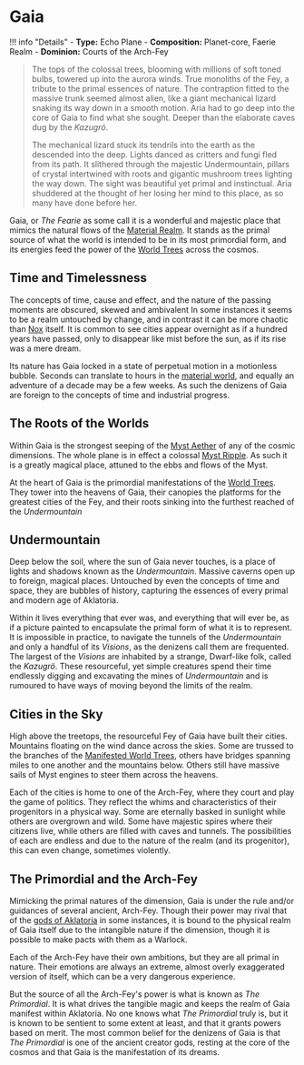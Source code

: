 # Gaia

!!! info "Details"
    - **Type:** Echo Plane
    - **Composition:** Planet-core, Faerie Realm
    - **Dominion:** Courts of the Arch-Fey

> The tops of the colossal trees, blooming with millions of soft toned bulbs, towered up into the aurora winds. True monoliths of the Fey, a tribute to the primal essences of nature. The contraption fitted to the massive trunk seemed almost alien, like a giant mechanical lizard snaking its way down in a smooth motion. Aria had to go deep into the core of Gaia to find what she sought. Deeper than the elaborate caves dug by the _Kazugrö_.
> 
> The mechanical lizard stuck its tendrils into the earth as the descended into the deep. Lights danced as critters and fungi fled from its path. It slithered through the majestic Undermountain, pillars of crystal intertwined with roots and gigantic mushroom trees lighting the way down. The sight was beautiful yet primal and instinctual. Aria shuddered at the thought of her losing her mind to this place, as so many have done before her.

Gaia, or _The Fearie_ as some call it is a wonderful and majestic place that mimics the natural flows of the [Material Realm](../planes/materia.md). It stands as the primal source of what the world is intended to be in its most primordial form, and its energies feed the power of the [World Trees](../magic/places_of_power/world_trees.md) across the cosmos.

## Time and Timelessness
The concepts of time, cause and effect, and the nature of the passing moments are obscured, skewed and ambivalent In some instances it seems to be a realm untouched by change, and in contrast it can be more chaotic than [Nox](../planes/nox.md) itself. It is common to see cities appear overnight as if a hundred years have passed, only to disappear like mist before the sun, as if its rise was a mere dream.

Its nature has Gaia locked in a state of perpetual motion in a motionless bubble. Seconds can translate to hours in the [material world](../planes/materia.md), and equally an adventure of a decade may be a few weeks. As such the denizens of Gaia are foreign to the concepts of time and industrial progress.

## The Roots of the Worlds
Within Gaia is the strongest seeping of the [Myst Aether](../planes/myst.md) of any of the cosmic dimensions. The whole plane is in effect a colossal [Myst Ripple](../planes/myst.md#the-ripple). As such it is a greatly magical place, attuned to the ebbs and flows of the Myst.

At the heart of Gaia is the primordial manifestations of the [World Trees](../magic/places_of_power/world_trees.md). They tower into the heavens of Gaia, their canopies the platforms for the greatest cities of the Fey, and their roots sinking into the furthest reached of the _Undermountain_

## Undermountain
Deep below the soil, where the sun of Gaia never touches, is a place of lights and shadows known as the _Undermountain_. Massive caverns open up to foreign, magical places. Untouched by even the concepts of time and space, they are bubbles of history, capturing the essences of every primal and modern age of Aklatoria.

Within it lives everything that ever was, and everything that will ever be, as if a picture painted to encapsulate the primal form of what it is to represent. It is impossible in practice, to navigate the tunnels of the _Undermountain_ and only a handful of its _Visions_, as the denizens call them are frequented. The largest of the _Visions_ are inhabited by a strange, Dwarf-like folk, called the _Kazugrö_. These resourceful, yet simple creatures spend their time endlessly digging and excavating the mines of _Undermountain_ and is rumoured to have ways of moving beyond the limits of the realm.

## Cities in the Sky
High above the treetops, the resourceful Fey of Gaia have built their cities. Mountains floating on the wind dance across the skies. Some are trussed to the branches of the [Manifested World Trees](#the-roots-of-the-worlds), others have bridges spanning miles to one another and the mountains below. Others still have massive sails of Myst engines to steer them across the heavens.

Each of the cities is home to one of the Arch-Fey, where they court and play the game of politics. They reflect the whims and characteristics of their progenitors in a physical way. Some are eternally basked in sunlight while others are overgrown and wild. Some have majestic spires where their citizens live, while others are filled with caves and tunnels. The possibilities of each are endless and due to the nature of the realm (and its progenitor), this can even change, sometimes violently.

## The Primordial and the Arch-Fey
Mimicking the primal natures of the dimension, Gaia is under the rule and/or guidances of several ancient, Arch-Fey. Though their power may rival that of the [gods of Aklatoria](../../religion/deities/../index.md) in some instances, it is bound to the physical realm of Gaia itself due to the intangible nature if the dimension, though it is possible to make pacts with them as a Warlock.

Each of the Arch-Fey have their own ambitions, but they are all primal in nature. Their emotions are always an extreme, almost overly exaggerated version of itself, which can be a very dangerous experience.

But the source of all the Arch-Fey's power is what is known as _The Primordial_. It is what drives the tangible magic and keeps the realm of Gaia manifest within Aklatoria.  No one knows what _The Primordial_ truly is, but it is known to be sentient to some extent at least, and that it grants powers based on merit. The most common belief for the denizens of Gaia is that _The Primordial_ is one of the ancient creator gods, resting at the core of the cosmos and that Gaia is the manifestation of its dreams.